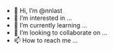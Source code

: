 - 👋 Hi, I’m @nnlast
- 👀 I’m interested in ...
- 🌱 I’m currently learning ...
- 💞️ I’m looking to collaborate on ...
- 📫 How to reach me ...

<!---
nnlast/nnlast is a ✨ special ✨ repository because its `README.md` (this file) appears on your GitHub profile.
You can click the Preview link to take a look at your changes.
--->
